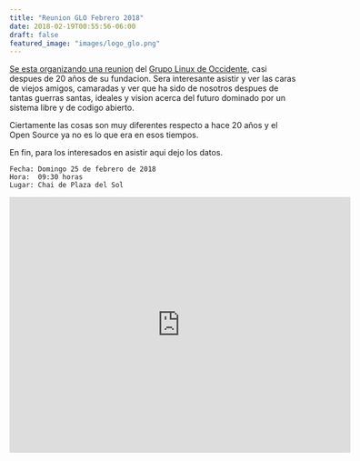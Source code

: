 ```yaml
---
title: "Reunion GLO Febrero 2018"
date: 2018-02-19T00:55:56-06:00
draft: false 
featured_image: "images/logo_glo.png"
---
```

[Se esta organizando una reunion](https://www.mail-archive.com/glo@glo.org.mx/msg03349.html) del [Grupo Linux de Occidente](http://glo.org.mx), casi despues de 20 a&ntilde;os de su fundacion. Sera interesante asistir y ver las caras de viejos amigos, camaradas y ver que ha sido de nosotros despues de tantas guerras santas, ideales y vision acerca del futuro dominado por un sistema libre y de codigo abierto. 

Ciertamente las cosas son muy diferentes respecto a hace 20 a&ntilde;os y el Open Source ya no es lo que era en esos tiempos.

En fin, para los interesados en asistir aqui dejo los datos.

```
Fecha: Domingo 25 de febrero de 2018
Hora:  09:30 horas
Lugar: Chai de Plaza del Sol
```

<iframe src="https://www.google.com/maps/embed?pb=!1m18!1m12!1m3!1d3733.462641187!2d-103.40469788507366!3d20.65074878620438!2m3!1f0!2f0!3f0!3m2!1i1024!2i768!4f13.1!3m3!1m2!1s0x8428add28923c111%3A0x46dd1ad75d638b8f!2sChai+Plaza+del+Sol!5e0!3m2!1sen!2smx!4v1519024232642" width="600" height="450" frameborder="0" style="border:0" allowfullscreen></iframe>


